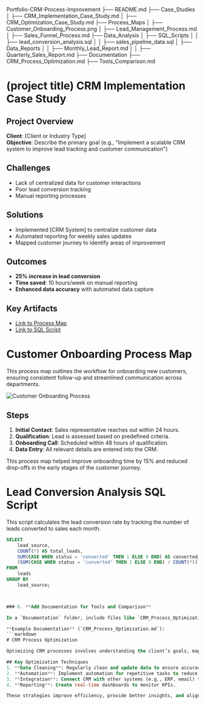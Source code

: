 Portfolio-CRM-Process-Improvement
├── README.md
├── Case_Studies
│   ├── CRM_Implementation_Case_Study.md
│   ├── CRM_Optimization_Case_Study.md
├── Process_Maps
│   ├── Customer_Onboarding_Process.png
│   ├── Lead_Management_Process.md
│   ├── Sales_Funnel_Process.md
├── Data_Analysis
│   ├── SQL_Scripts
│   │   ├── lead_conversion_analysis.sql
│   │   ├── sales_pipeline_data.sql
│   ├── Data_Reports
│   │   ├── Monthly_Lead_Report.md
│   │   ├── Quarterly_Sales_Report.md
├── Documentation
    ├── CRM_Process_Optimization.md
    ├── Tools_Comparison.md


# (project title) CRM Implementation Case Study

## Project Overview
**Client**: [Client or Industry Type]  
**Objective**: Describe the primary goal (e.g., "Implement a scalable CRM system to improve lead tracking and customer communication")

## Challenges
- Lack of centralized data for customer interactions
- Poor lead conversion tracking
- Manual reporting processes

## Solutions
- Implemented [CRM System] to centralize customer data
- Automated reporting for weekly sales updates
- Mapped customer journey to identify areas of improvement

## Outcomes
- **25% increase in lead conversion**
- **Time saved**: 10 hours/week on manual reporting
- **Enhanced data accuracy** with automated data capture

## Key Artifacts
- [Link to Process Map](../Process_Maps/Customer_Onboarding_Process.png)
- [Link to SQL Script](../Data_Analysis/SQL_Scripts/lead_conversion_analysis.sql)


# Customer Onboarding Process Map

This process map outlines the workflow for onboarding new customers, ensuring consistent follow-up and streamlined communication across departments.

![Customer Onboarding Process](Customer_Onboarding_Process.png)

## Steps
1. **Initial Contact**: Sales representative reaches out within 24 hours.
2. **Qualification**: Lead is assessed based on predefined criteria.
3. **Onboarding Call**: Scheduled within 48 hours of qualification.
4. **Data Entry**: All relevant details are entered into the CRM.

This process map helped improve onboarding time by 15% and reduced drop-offs in the early stages of the customer journey.


# Lead Conversion Analysis SQL Script

This script calculates the lead conversion rate by tracking the number of leads converted to sales each month.

```sql
SELECT 
    lead_source,
    COUNT(*) AS total_leads,
    SUM(CASE WHEN status = 'converted' THEN 1 ELSE 0 END) AS converted_leads,
    (SUM(CASE WHEN status = 'converted' THEN 1 ELSE 0 END) / COUNT(*)) * 100 AS conversion_rate
FROM
    leads
GROUP BY
    lead_source;



### 6. **Add Documentation for Tools and Comparison**

In a `Documentation` folder, include files like `CRM_Process_Optimization.md` that describe how you approach process optimization within a CRM, or `Tools_Comparison.md` comparing different CRM tools based on client needs. 

**Example Documentation** (`CRM_Process_Optimization.md`):
```markdown
# CRM Process Optimization

Optimizing CRM processes involves understanding the client’s goals, mapping out existing workflows, and identifying areas for improvement.

## Key Optimization Techniques
1. **Data Cleaning**: Regularly clean and update data to ensure accuracy.
2. **Automation**: Implement automation for repetitive tasks to reduce manual workload.
3. **Integration**: Connect CRM with other systems (e.g., ERP, email) to centralize data.
4. **Reporting**: Create real-time dashboards to monitor KPIs.

These strategies improve efficiency, provide better insights, and align CRM usage with business goals.
